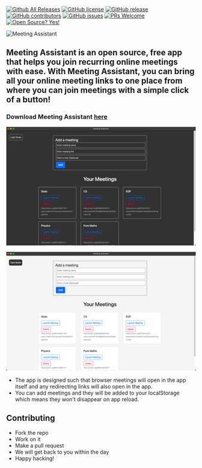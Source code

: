 [![Github All Releases](https://img.shields.io/github/downloads/virejdasani/meetingassistant/total.svg)]()
[![GitHub license](https://img.shields.io/github/license/virejdasani/meetingassistant)](https://github.com/virejdasani/meetingassistant/blob/master/LICENSE)
[![GitHub release](https://img.shields.io/github/release/virejdasani/meetingassistant)](https://GitHub.com/virejdasani/meetingassistant/releases/)
[![GitHub contributors](https://img.shields.io/github/contributors/virejdasani/meetingassistant)](https://GitHub.com/virejdasani/meetingassistant/graphs/contributors/)
[![GitHub issues](https://img.shields.io/github/issues/virejdasani/meetingassistant)](https://GitHub.com/virejdasani/meetingassistant/issues/)
[![PRs Welcome](https://img.shields.io/badge/PRs-welcome-brightgreen.svg?style=flat-square)](http://makeapullrequest.com)
[![Open Source? Yes!](https://badgen.net/badge/Open%20Source%20%3F/Yes%21/blue?icon=github)](https://github.com/virejdasani/meetingassistant/)


<img alt="Meeting Assistant" src="https://github.com/virejdasani/MeetingAssistant/blob/master/Assets/meetingAssistantBanner.png?raw=true" height="200px" />


## Meeting Assistant is an open source, free app that helps you join recurring online meetings with ease. With Meeting Assistant, you can bring all your online meeting links to one place from where you can join meetings with a simple click of a button!
### Download Meeting Assistant [here](https://github.com/virejdasani/MeetingAssistant/releases)

![MeetingAssistantScreenshot](https://github.com/virejdasani/MeetingAssistant/blob/master/Assets/meetingAssistantSC.png?raw=true)

![MeetingAssistantScreenshot](https://github.com/virejdasani/MeetingAssistant/blob/master/Assets/meetingAssistantSCLight.png?raw=true)



- The app is designed such that browser meetings will open in the app itself and any redirecting links will also open in the app.
- You can add meetings and they will be added to your localStorage which means they won't disappear on app reload.


## Contributing
- Fork the repo
- Work on it
- Make a pull request
- We will get back to you within the day
- Happy hacking!

